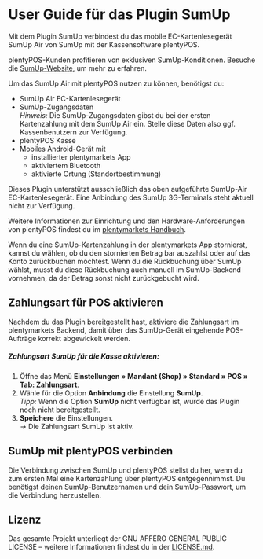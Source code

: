 # User Guide für das Plugin SumUp

Mit dem Plugin SumUp verbindest du das mobile EC-Kartenlesegerät SumUp Air von SumUp mit der Kassensoftware plentyPOS.

<div class="alert alert-success" role="alert">
    plentyPOS-Kunden profitieren von exklusiven SumUp-Konditionen. Besuche die <a href="https://sumup.de/plentypos/" target="_blank">SumUp-Website</a>, um mehr zu erfahren.
</div>

Um das SumUp Air mit plentyPOS nutzen zu können, benötigst du:

* SumUp Air EC-Kartenlesegerät
* SumUp-Zugangsdaten <br />
    *_Hinweis:_* Die SumUp-Zugangsdaten gibst du bei der ersten Kartenzahlung mit dem SumUp Air ein. Stelle diese Daten also ggf. Kassenbenutzern zur Verfügung.
* plentyPOS Kasse
* Mobiles Android-Gerät mit
    * installierter plentymarkets App
    * aktiviertem Bluetooth
    * aktivierte Ortung (Standortbestimmung)


<div class="alert alert-warning" role="alert">
    Dieses Plugin unterstützt ausschließlich das oben aufgeführte SumUp-Air EC-Kartenlesegerät. Eine Anbindung des SumUp 3G-Terminals steht aktuell nicht zur Verfügung.
</div>

Weitere Informationen zur Einrichtung und den Hardware-Anforderungen von plentyPOS findest du im [plentymarkets Handbuch](https://knowledge.plentymarkets.com/de-de/manual/main/pos/pos-einrichten.html#10).

<div class="alert alert-warning" role="alert">
    Wenn du eine SumUp-Kartenzahlung in der plentymarkets App stornierst, kannst du wählen, ob du den stornierten Betrag bar auszahlst oder auf das Konto zurückbuchen möchtest. Wenn du die Rückbuchung über SumUp wählst, musst du diese Rückbuchung auch manuell im SumUp-Backend vornehmen, da der Betrag sonst nicht zurückgebucht wird.
</div>

<div class="container-toc"></div>

## Zahlungsart für POS aktivieren

Nachdem du das Plugin bereitgestellt hast, aktiviere die Zahlungsart im plentymarkets Backend, damit über das SumUp-Gerät eingehende POS-Aufträge korrekt abgewickelt werden.

##### Zahlungsart SumUp für die Kasse aktivieren:

1. Öffne das Menü **Einstellungen » Mandant (Shop) » Standard » POS » Tab: Zahlungsart**.
2. Wähle für die Option **Anbindung** die Einstellung **SumUp**. <br />
    *_Tipp:_* Wenn die Option **SumUp** nicht verfügbar ist, wurde das Plugin noch nicht bereitgestellt.
3. **Speichere** die Einstellungen. <br />
→ Die Zahlungsart SumUp ist aktiv.

## SumUp mit plentyPOS verbinden

Die Verbindung zwischen SumUp und plentyPOS stellst du her, wenn du zum ersten Mal eine Kartenzahlung über plentyPOS entgegennimmst. Du benötigst deinen SumUp-Benutzernamen und dein SumUp-Passwort, um die Verbindung herzustellen.

## Lizenz

Das gesamte Projekt unterliegt der GNU AFFERO GENERAL PUBLIC LICENSE – weitere Informationen findest du in der [LICENSE.md](https://github.com/plentymarkets/plugin-etsy/blob/master/LICENSE.md).
